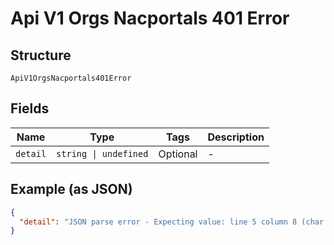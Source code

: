 
# Api V1 Orgs Nacportals 401 Error

## Structure

`ApiV1OrgsNacportals401Error`

## Fields

| Name | Type | Tags | Description |
|  --- | --- | --- | --- |
| `detail` | `string \| undefined` | Optional | - |

## Example (as JSON)

```json
{
  "detail": "JSON parse error - Expecting value: line 5 column 8 (char 56)"
}
```

